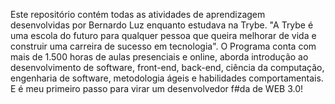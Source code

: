 Este repositório contém todas as atividades de aprendizagem desenvolvidas por Bernardo Luz enquanto estudava na Trybe.
"A Trybe é uma escola do futuro para qualquer pessoa que queira melhorar de vida e construir uma carreira de sucesso em tecnologia".
O Programa conta com mais de 1.500 horas de aulas presenciais e online, aborda introdução ao desenvolvimento de software, front-end, back-end, ciência da computação, engenharia de software, metodologia ágeis e habilidades comportamentais.
E é meu primeiro passo para virar um desenvolvedor f#da de WEB 3.0!
